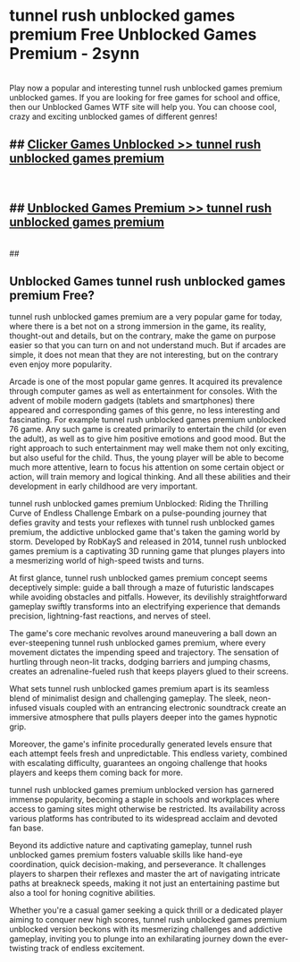 # tunnel rush unblocked games premium  Free Unblocked Games Premium - 2synn <br>
<br>
Play now a popular and interesting tunnel rush unblocked games premium unblocked games. If you are looking for free games for school and office, then our Unblocked Games WTF site will help you. You can choose cool, crazy and exciting unblocked games of different genres!


## ##  [Clicker Games Unblocked >> tunnel rush unblocked games premium](http://freeplayer.one?title=tunnel_rush_unblocked_games_premium&ref=UGames)
  <br>

##  ## [Unblocked Games Premium >> tunnel rush unblocked games premium](http://freeplayer.one?title=tunnel_rush_unblocked_games_premium&ref=UGames)
  <br>
  ##



## Unblocked Games tunnel rush unblocked games premium Free?

tunnel rush unblocked games premium are a very popular game for today, where there is a bet not on a strong immersion in the game, its reality, thought-out and details, but on the contrary, make the game on purpose easier so that you can turn on and not understand much. But if arcades are simple, it does not mean that they are not interesting, but on the contrary even enjoy more popularity.

Arcade is one of the most popular game genres. It acquired its prevalence through computer games as well as entertainment for consoles. With the advent of mobile modern gadgets (tablets and smartphones) there appeared and corresponding games of this genre, no less interesting and fascinating. For example tunnel rush unblocked games premium unblocked 76 game. Any such game is created primarily to entertain the child (or even the adult), as well as to give him positive emotions and good mood. But the right approach to such entertainment may well make them not only exciting, but also useful for the child. Thus, the young player will be able to become much more attentive, learn to focus his attention on some certain object or action, will train memory and logical thinking. And all these abilities and their development in early childhood are very important.

tunnel rush unblocked games premium Unblocked: Riding the Thrilling Curve of Endless Challenge
Embark on a pulse-pounding journey that defies gravity and tests your reflexes with tunnel rush unblocked games premium, the addictive unblocked game that's taken the gaming world by storm. Developed by RobKayS and released in 2014, tunnel rush unblocked games premium is a captivating 3D running game that plunges players into a mesmerizing world of high-speed twists and turns.

At first glance, tunnel rush unblocked games premium concept seems deceptively simple: guide a ball through a maze of futuristic landscapes while avoiding obstacles and pitfalls. However, its devilishly straightforward gameplay swiftly transforms into an electrifying experience that demands precision, lightning-fast reactions, and nerves of steel.

The game's core mechanic revolves around maneuvering a ball down an ever-steepening tunnel rush unblocked games premium, where every movement dictates the impending speed and trajectory. The sensation of hurtling through neon-lit tracks, dodging barriers and jumping chasms, creates an adrenaline-fueled rush that keeps players glued to their screens.

What sets tunnel rush unblocked games premium apart is its seamless blend of minimalist design and challenging gameplay. The sleek, neon-infused visuals coupled with an entrancing electronic soundtrack create an immersive atmosphere that pulls players deeper into the games hypnotic grip.

Moreover, the game's infinite procedurally generated levels ensure that each attempt feels fresh and unpredictable. This endless variety, combined with escalating difficulty, guarantees an ongoing challenge that hooks players and keeps them coming back for more.

tunnel rush unblocked games premium unblocked version has garnered immense popularity, becoming a staple in schools and workplaces where access to gaming sites might otherwise be restricted. Its availability across various platforms has contributed to its widespread acclaim and devoted fan base.

Beyond its addictive nature and captivating gameplay, tunnel rush unblocked games premium fosters valuable skills like hand-eye coordination, quick decision-making, and perseverance. It challenges players to sharpen their reflexes and master the art of navigating intricate paths at breakneck speeds, making it not just an entertaining pastime but also a tool for honing cognitive abilities.

Whether you're a casual gamer seeking a quick thrill or a dedicated player aiming to conquer new high scores, tunnel rush unblocked games premium unblocked version beckons with its mesmerizing challenges and addictive gameplay, inviting you to plunge into an exhilarating journey down the ever-twisting track of endless excitement.